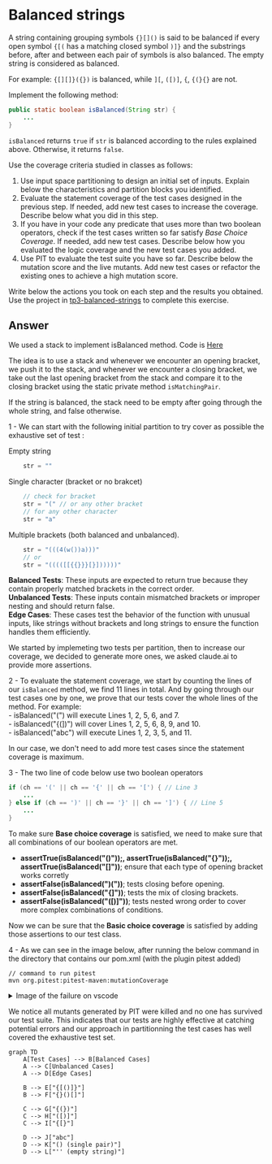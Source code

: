 # Balanced strings

A string containing grouping symbols `{}[]()` is said to be balanced if every open symbol `{[(` has a matching closed symbol `)]}` and the substrings before, after and between each pair of symbols is also balanced. The empty string is considered as balanced.

For example: `{[][]}({})` is balanced, while `][`, `([)]`, `{`, `{(}{}` are not.

Implement the following method:

```java
public static boolean isBalanced(String str) {
    ...
}
```

`isBalanced` returns `true` if `str` is balanced according to the rules explained above. Otherwise, it returns `false`.

Use the coverage criteria studied in classes as follows:

1. Use input space partitioning to design an initial set of inputs. Explain below the characteristics and partition blocks you identified.
2. Evaluate the statement coverage of the test cases designed in the previous step. If needed, add new test cases to increase the coverage. Describe below what you did in this step.
3. If you have in your code any predicate that uses more than two boolean operators, check if the test cases written so far satisfy *Base Choice Coverage*. If needed, add new test cases. Describe below how you evaluated the logic coverage and the new test cases you added.
4. Use PIT to evaluate the test suite you have so far. Describe below the mutation score and the live mutants. Add new test cases or refactor the existing ones to achieve a high mutation score.

Write below the actions you took on each step and the results you obtained.
Use the project in [tp3-balanced-strings](../code/tp3-balanced-strings) to complete this exercise.

## Answer
We used a stack to implement isBalanced method. 
Code is <a href="https://github.com/salahbdg/VV-ESIR-TP3/blob/xxx/code/tp3-balanced-strings/src/main/java/fr/istic/vv/StringUtils.java">Here</a>

The idea is to use a stack and whenever we encounter an opening bracket, we push it to the stack, and whenever we encounter a closing bracket,
we take out the last opening bracket from the stack and compare it to the closing bracket using the static private method `isMatchingPair`.

If the string is balanced, the stack need to be empty after going through the whole string, and false otherwise.

1 - We can start with the following initial partition to try cover as possible the exhaustive set of test :  

Empty string 

    
```java
    str = ""
```


Single character (bracket or no brakcet)

    
```java
    // check for bracket
    str = "(" // or any other bracket
    // for any other character
    str = "a"
```

Multiple brackets (both balanced and unbalanced).
    
```java
    str = "(((4(w())a)))" 
    // or
    str = "(((([[{{}}}[}])))))"
```

**Balanced Tests**: These inputs are expected to return true because they contain properly matched brackets in the correct order.   
**Unbalanced Tests**: These inputs contain mismatched brackets or improper nesting and should return false.   
**Edge Cases**: These cases test the behavior of the function with unusual inputs, like strings without brackets and long strings to ensure the function handles them efficiently.

We started by implemeting two tests per partition, then to increase our coverage, we decided to generate more ones, we asked claude.ai to provide more assertions.

2 - To evaluate the statement coverage, we start by counting the lines of our `isBalanced` method, we find 11 lines in total.
And by going through our test cases one by one, we prove that our tests cover the whole lines of the method.
For example:  
    - isBalanced("(") will execute Lines 1, 2, 5, 6, and 7.  
    - isBalanced("{(])") will cover Lines 1, 2, 5, 6, 8, 9, and 10.  
    - isBalanced("abc") will execute Lines 1, 2, 3, 5, and 11.  

In our case, we don't need to add more test cases since the statement coverage is maximum.  

3 - The two line of code below use two boolean operators  
  
```java
if (ch == '(' || ch == '{' || ch == '[') { // Line 3
    ...
} else if (ch == ')' || ch == '}' || ch == ']') { // Line 5
    ...
}
```

To make sure **Base choice coverage** is satisfied, we need to make sure that all combinations of our boolean operators are met.

- **assertTrue(isBalanced("()"));, assertTrue(isBalanced("{}"));, assertTrue(isBalanced("[]"))**; ensure that each type of opening bracket works corretly
- **assertFalse(isBalanced(")("))**; tests closing before opening.
- **assertFalse(isBalanced("{]"))**; tests the mix of closing brackets.
- **assertFalse(isBalanced("([)]"))**; tests nested wrong order to cover more complex combinations of conditions.

Now we can be sure that the **Basic choice coverage** is satisfied by adding those assertions to our test class.


4 - As we can see in the image below, after running the below command in the directory that contains our pom.xml (with the plugin pitest added)
```command
// command to run pitest
mvn org.pitest:pitest-maven:mutationCoverage
```
<details>

<summary>Image of the failure on vscode</summary>  

![image](https://github.com/user-attachments/assets/28ebd8c3-58b0-4f13-aefc-830d1373d6fd)  

![image](https://github.com/user-attachments/assets/94ca4b6a-01a8-4c6b-b0d1-a9cdbaefaa5e)



</details> 

We notice all mutants generated by PIT were killed and no one has survived our test suite. This indicates that our tests are highly effective at catching potential errors and our approach in partitionning the test cases has well covered the exhaustive test set.  


```mermaid
graph TD
    A[Test Cases] --> B[Balanced Cases]
    A --> C[Unbalanced Cases]
    A --> D[Edge Cases]

    B --> E["{[()]}"]
    B --> F["{}()[]"]

    C --> G["{(})"]
    C --> H["([)]"]
    C --> I["{[}"]

    D --> J["abc"]
    D --> K["() (single pair)"]
    D --> L["'' (empty string)"]

```





